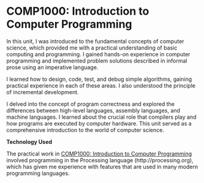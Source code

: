 # COMP1000: Introduction to Computer Programming

<p>In this unit, I was introduced to the fundamental concepts of computer science, which provided me with a practical understanding of basic computing and programming. I gained hands-on experience in computer programming and implemented problem solutions described in informal prose using an imperative language.</p>

<p>I learned how to design, code, test, and debug simple algorithms, gaining practical experience in each of these areas. I also understood the principle of incremental development.</p>

<p>I delved into the concept of program correctness and explored the differences between high-level languages, assembly languages, and machine languages. I learned about the crucial role that compilers play and how programs are executed by computer hardware. This unit served as a comprehensive introduction to the world of computer science.</p>

**Technology Used**
<p>The practical work in <ins>COMP1000: Introduction to Computer Programming</ins> involved programming in the Processing language (http://processing.org), which has given me experience with features that are used in many modern programming languages.</p>
